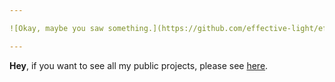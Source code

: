 ```yaml
---

![Okay, maybe you saw something.](https://github.com/effective-light/effective-light/blob/master/pattern.svg "You didn't see anything!")

---
```


**Hey**, if you want to see all my public projects, please see
[here](https://github.com/effective-light?tab=repositories).
